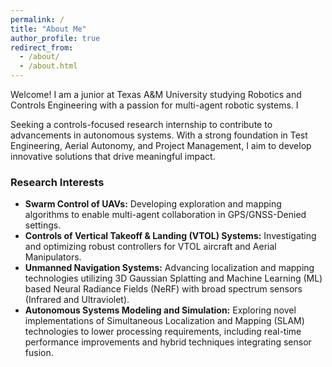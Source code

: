 ```yaml
---
permalink: /
title: "About Me"
author_profile: true
redirect_from: 
  - /about/
  - /about.html
---
```


Welcome! I am a junior at Texas A&M University studying Robotics and Controls Engineering with a passion for multi-agent robotic systems. I 


Seeking a controls-focused research internship to contribute to advancements in autonomous systems. With a strong foundation in Test Engineering, Aerial Autonomy, and Project Management, I aim to develop innovative solutions that drive meaningful impact. 


### Research Interests  

 - **Swarm Control of UAVs:** Developing exploration and mapping algorithms to enable multi-agent collaboration in GPS/GNSS-Denied settings.
 - **Controls of Vertical Takeoff & Landing (VTOL) Systems:** Investigating and optimizing robust controllers for VTOL aircraft and Aerial Manipulators.
 - **Unmanned Navigation Systems:** Advancing localization and mapping technologies utilizing 3D Gaussian Splatting and Machine Learning (ML) based Neural Radiance Fields (NeRF) with broad spectrum sensors (Infrared and Ultraviolet).
 - **Autonomous Systems Modeling and Simulation:** Exploring novel implementations of Simultaneous Localization and Mapping (SLAM) technologies to lower processing requirements, including real-time performance improvements and hybrid techniques integrating sensor fusion.

